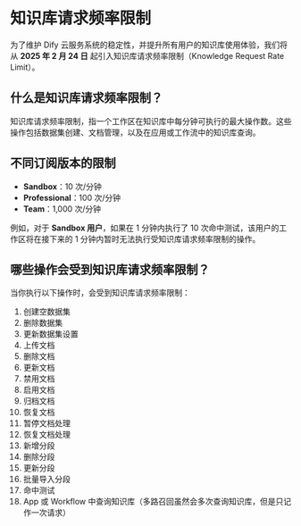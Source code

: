 # 知识库请求频率限制

为了维护 Dify 云服务系统的稳定性，并提升所有用户的知识库使用体验，我们将从 **2025 年 2 月 24 日** 起引入知识库请求频率限制（Knowledge Request Rate Limit）。

## 什么是知识库请求频率限制？

知识库请求频率限制，指一个工作区在知识库中每分钟可执行的最大操作数。这些操作包括数据集创建、文档管理，以及在应用或工作流中的知识库查询。

## 不同订阅版本的限制

-   **Sandbox**：10 次/分钟
-   **Professional**：100 次/分钟
-   **Team**：1,000 次/分钟

例如，对于 **Sandbox 用户**，如果在 1 分钟内执行了 10 次命中测试，该用户的工作区将在接下来的 1 分钟内暂时无法执行受知识库请求频率限制的操作。

## 哪些操作会受到知识库请求频率限制？

当你执行以下操作时，会受到知识库请求频率限制：

1.  创建空数据集
2.  删除数据集
3.  更新数据集设置
4.  上传文档
5.  删除文档
6.  更新文档
7.  禁用文档
8.  启用文档
9.  归档文档
10. 恢复文档
11. 暂停文档处理
12. 恢复文档处理
13. 新增分段
14. 删除分段
15. 更新分段
16. 批量导入分段
17. 命中测试
18. App 或 Workflow 中查询知识库（多路召回虽然会多次查询知识库，但是只记作一次请求）